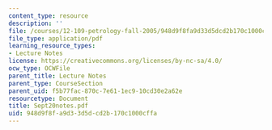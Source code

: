 ```yaml
---
content_type: resource
description: ''
file: /courses/12-109-petrology-fall-2005/948d9f8fa9d33d5dcd2b170c1000cffa_Sept20notes.pdf
file_type: application/pdf
learning_resource_types:
- Lecture Notes
license: https://creativecommons.org/licenses/by-nc-sa/4.0/
ocw_type: OCWFile
parent_title: Lecture Notes
parent_type: CourseSection
parent_uid: f5b77fac-870c-7e61-1ec9-10cd30e2a62e
resourcetype: Document
title: Sept20notes.pdf
uid: 948d9f8f-a9d3-3d5d-cd2b-170c1000cffa
---
```

